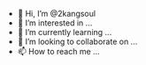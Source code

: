 - 👋 Hi, I’m @2kangsoul
- 👀 I’m interested in ...
- 🌱 I’m currently learning ...
- 💞️ I’m looking to collaborate on ...
- 📫 How to reach me ...

<!---
2kangsoul/2kangsoul is a ✨ special ✨ repository because its `README.md` (this file) appears on your GitHub profile.
You can click the Preview link to take a look at your changes.
--->
